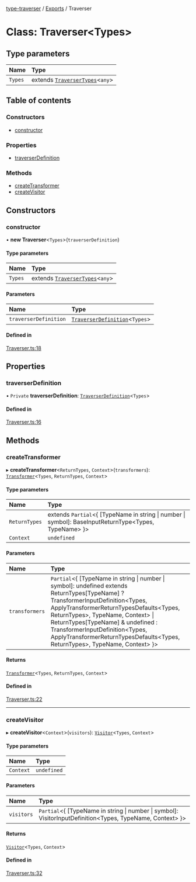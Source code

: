 [type-traverser](../README.md) / [Exports](../modules.md) / Traverser

# Class: Traverser<Types\>

## Type parameters

| Name | Type |
| :------ | :------ |
| `Types` | extends [`TraverserTypes`](../modules.md#traversertypes)<`any`\> |

## Table of contents

### Constructors

- [constructor](Traverser.md#constructor)

### Properties

- [traverserDefinition](Traverser.md#traverserdefinition)

### Methods

- [createTransformer](Traverser.md#createtransformer)
- [createVisitor](Traverser.md#createvisitor)

## Constructors

### constructor

• **new Traverser**<`Types`\>(`traverserDefinition`)

#### Type parameters

| Name | Type |
| :------ | :------ |
| `Types` | extends [`TraverserTypes`](../modules.md#traversertypes)<`any`\> |

#### Parameters

| Name | Type |
| :------ | :------ |
| `traverserDefinition` | [`TraverserDefinition`](../modules.md#traverserdefinition)<`Types`\> |

#### Defined in

[Traverser.ts:18](https://github.com/o-development/type-traverser/blob/1da0848/lib/Traverser.ts#L18)

## Properties

### traverserDefinition

• `Private` **traverserDefinition**: [`TraverserDefinition`](../modules.md#traverserdefinition)<`Types`\>

#### Defined in

[Traverser.ts:16](https://github.com/o-development/type-traverser/blob/1da0848/lib/Traverser.ts#L16)

## Methods

### createTransformer

▸ **createTransformer**<`ReturnTypes`, `Context`\>(`transformers`): [`Transformer`](Transformer.md)<`Types`, `ReturnTypes`, `Context`\>

#### Type parameters

| Name | Type |
| :------ | :------ |
| `ReturnTypes` | extends `Partial`<{ [TypeName in string \| number \| symbol]: BaseInputReturnType<Types, TypeName\> }\> |
| `Context` | `undefined` |

#### Parameters

| Name | Type |
| :------ | :------ |
| `transformers` | `Partial`<{ [TypeName in string \| number \| symbol]: undefined extends ReturnTypes[TypeName] ? TransformerInputDefinition<Types, ApplyTransformerReturnTypesDefaults<Types, ReturnTypes\>, TypeName, Context\> \| ReturnTypes[TypeName] & undefined : TransformerInputDefinition<Types, ApplyTransformerReturnTypesDefaults<Types, ReturnTypes\>, TypeName, Context\> }\> |

#### Returns

[`Transformer`](Transformer.md)<`Types`, `ReturnTypes`, `Context`\>

#### Defined in

[Traverser.ts:22](https://github.com/o-development/type-traverser/blob/1da0848/lib/Traverser.ts#L22)

___

### createVisitor

▸ **createVisitor**<`Context`\>(`visitors`): [`Visitor`](Visitor.md)<`Types`, `Context`\>

#### Type parameters

| Name | Type |
| :------ | :------ |
| `Context` | `undefined` |

#### Parameters

| Name | Type |
| :------ | :------ |
| `visitors` | `Partial`<{ [TypeName in string \| number \| symbol]: VisitorInputDefinition<Types, TypeName, Context\> }\> |

#### Returns

[`Visitor`](Visitor.md)<`Types`, `Context`\>

#### Defined in

[Traverser.ts:32](https://github.com/o-development/type-traverser/blob/1da0848/lib/Traverser.ts#L32)
